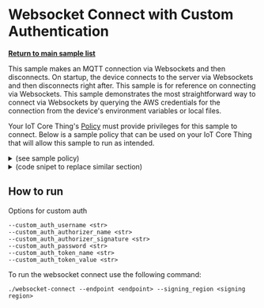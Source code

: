 # Websocket Connect with Custom Authentication

[**Return to main sample list**](../../README.md)

This sample makes an MQTT connection via Websockets and then disconnects. On startup, the device connects to the server via Websockets and then disconnects right after. This sample is for reference on connecting via Websockets. This sample demonstrates the most straightforward way to connect via Websockets by querying the AWS credentials for the connection from the device's environment variables or local files.

Your IoT Core Thing's [Policy](https://docs.aws.amazon.com/iot/latest/developerguide/iot-policies.html) must provide privileges for this sample to connect. Below is a sample policy that can be used on your IoT Core Thing that will allow this sample to run as intended.

<details>
<summary>(see sample policy)</summary>
<pre>
{
  "Version": "2012-10-17",
  "Statement": [
    {
      "Effect": "Allow",
      "Action": [
        "iot:Connect"
      ],
      "Resource": [
        "arn:aws:iot:<b>region</b>:<b>account</b>:client/test-*"
      ]
    }
  ]
}
</pre>


Replace with the following with the data from your AWS account:
* `<region>`: The AWS IoT Core region where you created your AWS IoT Core thing you wish to use with this sample. For example `us-east-1`.
* `<account>`: Your AWS IoT Core account ID. This is the set of numbers in the top right next to your AWS account name when using the AWS IoT Core website.

Note that in a real application, you may want to avoid the use of wildcards in your ClientID or use them selectively. Please follow best practices when working with AWS on production applications using the SDK. Also, for the purposes of this sample, please make sure your policy allows a client ID of `test-*` to connect or use `--client_id <client ID here>` to send the client ID your policy supports.

For this sample, using Websockets will attempt to fetch the AWS credentials to authorize the connection from your environment variables or local files. See the [authorizing direct AWS](https://docs.aws.amazon.com/iot/latest/developerguide/authorizing-direct-aws.html) page for documentation on how to get the AWS credentials, which then you can set to the `AWS_ACCESS_KEY_ID`, `AWS_SECRET_ACCESS_KEY`, and `AWS_SESSION_TOKEN` environment variables.

</details>

<details>
<summary> (code snipet to replace similar section)</summary>
<pre language="c++"> <code>
void connection_setup(int argc, char *argv[], ApiHandle &apiHandle, Utils::cmdData &cmdData,
    Aws::Iot::MqttClientConnectionConfigBuilder &clientConfigBuilder)
{
    cmdData = Utils::parseSampleInputCustomAuthorizerConnect(argc, argv, &apiHandle);

    Aws::Crt::Auth::CredentialsProviderChainDefaultConfig defaultConfig;

    std::shared_ptr<Aws::Crt::Auth::ICredentialsProvider> provider =
        Aws::Crt::Auth::CredentialsProvider::CreateCredentialsProviderChainDefault(defaultConfig);

    Aws::Iot::WebsocketConfig websocketConfig((cmdData.input_signingRegion), provider);

    clientConfigBuilder = Aws::Iot::MqttClientConnectionConfigBuilder(websocketConfig);

    clientConfigBuilder.WithEndpoint((cmdData.input_endpoint));

    clientConfigBuilder.WithCustomAuthorizer(
        (cmdData.input_customAuthUsername),
        (cmdData.input_customAuthorizerName),
        (cmdData.input_customAuthorizerSignature),
        (cmdData.input_customAuthPassword),
        (cmdData.input_customTokenKeyName),
        (cmdData.input_customTokenValue));
}
</code><pre>
</details>

## How to run

Options for custom auth
```
--custom_auth_username <str>
--custom_auth_authorizer_name <str>
--custom_auth_authorizer_signature <str>
--custom_auth_password <str>
--custom_auth_token_name <str>
--custom_auth_token_value <str>
```

To run the websocket connect use the following command:

```
./websocket-connect --endpoint <endpoint> --signing_region <signing region>
```

